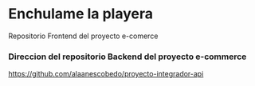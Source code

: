 # Enchulame la playera

Repositorio Frontend del proyecto e-comerce

### Direccion del repositorio Backend del proyecto e-commerce
https://github.com/alaanescobedo/proyecto-integrador-api
